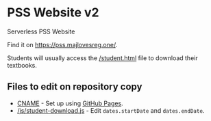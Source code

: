 # PSS Website v2
Serverless PSS Website

Find it on https://pss.majlovesreg.one/.

Students will usually access the [/student.html](https://github.com/majlovesreg/website-pss-02/blob/main/student.html) file to download their textbooks.

## Files to edit on repository copy
 - [CNAME](https://github.com/majlovesreg/website-pss-02/blob/main/CNAME) - Set up using [GitHub Pages](https://pages.github.com/).
 - [/js/student-download.js](https://github.com/majlovesreg/website-pss-02/blob/main/js/student-download.js) - Edit `dates.startDate` and `dates.endDate`.
